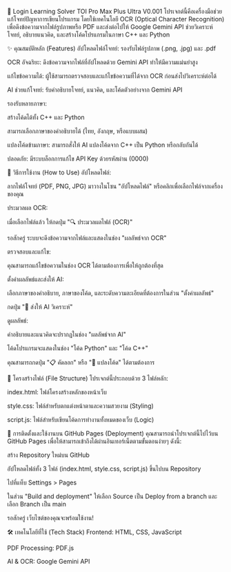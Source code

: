 🚀 Login Learning Solver TOI Pro Max Plus Ultra V0.001
โปรเจกต์นี้คือเครื่องมือช่วยแก้โจทย์ปัญหาการเขียนโปรแกรม โดยใช้เทคโนโลยี OCR (Optical Character Recognition) เพื่อดึงข้อความจากไฟล์รูปภาพหรือ PDF และส่งต่อไปให้ Google Gemini API ช่วยวิเคราะห์โจทย์, อธิบายแนวคิด, และสร้างโค้ดโปรแกรมในภาษา C++ และ Python

✨ คุณสมบัติหลัก (Features)
อัปโหลดไฟล์โจทย์: รองรับไฟล์รูปภาพ (.png, .jpg) และ .pdf

OCR อัจฉริยะ: ดึงข้อความจากไฟล์ที่อัปโหลดด้วย Gemini API ทำให้มีความแม่นยำสูง

แก้ไขข้อความได้: ผู้ใช้สามารถตรวจสอบและแก้ไขข้อความที่ได้จาก OCR ก่อนส่งไปวิเคราะห์ต่อได้

AI ช่วยแก้โจทย์: รับคำอธิบายโจทย์, แนวคิด, และโค้ดตัวอย่างจาก Gemini API

รองรับหลายภาษา:

สร้างโค้ดได้ทั้ง C++ และ Python

สามารถเลือกภาษาของคำอธิบายได้ (ไทย, อังกฤษ, หรือแบบผสม)

แปลงโค้ดข้ามภาษา: สามารถสั่งให้ AI แปลงโค้ดจาก C++ เป็น Python หรือกลับกันได้

ปลอดภัย: มีระบบล็อกการแก้ไข API Key ด้วยรหัสผ่าน (0000)

🔧 วิธีการใช้งาน (How to Use)
อัปโหลดไฟล์:

ลากไฟล์โจทย์ (PDF, PNG, JPG) มาวางในโซน "อัปโหลดไฟล์" หรือคลิกเพื่อเลือกไฟล์จากเครื่องของคุณ

ประมวลผล OCR:

เมื่อเลือกไฟล์แล้ว ให้กดปุ่ม "🔍 ประมวลผลไฟล์ (OCR)"

รอสักครู่ ระบบจะดึงข้อความจากไฟล์และแสดงในช่อง "ผลลัพธ์จาก OCR"

ตรวจสอบและแก้ไข:

คุณสามารถแก้ไขข้อความในช่อง OCR ได้ตามต้องการเพื่อให้ถูกต้องที่สุด

ตั้งค่าผลลัพธ์และส่งให้ AI:

เลือกภาษาของคำอธิบาย, ภาษาของโค้ด, และระดับความละเอียดที่ต้องการในส่วน "ตั้งค่าผลลัพธ์"

กดปุ่ม "🤖 ส่งให้ AI วิเคราะห์"

ดูผลลัพธ์:

คำอธิบายและแนวคิดจะปรากฏในช่อง "ผลลัพธ์จาก AI"

โค้ดโปรแกรมจะแสดงในช่อง "โค้ด Python" และ "โค้ด C++"

คุณสามารถกดปุ่ม "📋 คัดลอก" หรือ "🔄 แปลงโค้ด" ได้ตามต้องการ

📁 โครงสร้างไฟล์ (File Structure)
โปรเจกต์นี้ประกอบด้วย 3 ไฟล์หลัก:

index.html: ไฟล์โครงสร้างหลักของหน้าเว็บ

style.css: ไฟล์สำหรับตกแต่งหน้าตาและความสวยงาม (Styling)

script.js: ไฟล์สำหรับเขียนโค้ดการทำงานทั้งหมดของเว็บ (Logic)

🚀 การติดตั้งและใช้งานบน GitHub Pages (Deployment)
คุณสามารถนำโปรเจกต์นี้ไปไว้บน GitHub Pages เพื่อให้สามารถเข้าถึงได้ผ่านอินเทอร์เน็ตตามขั้นตอนง่ายๆ ดังนี้:

สร้าง Repository ใหม่บน GitHub

อัปโหลดไฟล์ทั้ง 3 ไฟล์ (index.html, style.css, script.js) ขึ้นไปบน Repository

ไปที่แท็บ Settings > Pages

ในส่วน "Build and deployment" ให้เลือก Source เป็น Deploy from a branch และเลือก Branch เป็น main

รอสักครู่ เว็บไซต์ของคุณจะพร้อมใช้งาน!

🛠️ เทคโนโลยีที่ใช้ (Tech Stack)
Frontend: HTML, CSS, JavaScript

PDF Processing: PDF.js

AI & OCR: Google Gemini API
